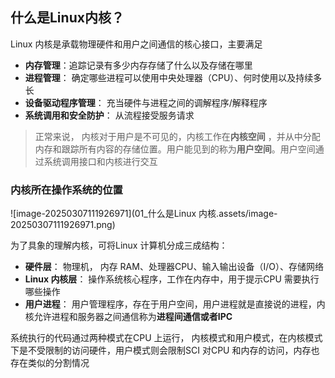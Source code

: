## 什么是Linux内核？

Linux 内核是承载物理硬件和用户之间通信的核心接口，主要满足

- **内存管理**：追踪记录有多少内存存储了什么以及存储在哪里
- **进程管理**： 确定哪些进程可以使用中央处理器（CPU）、何时使用以及持续多长 
- **设备驱动程序管理**： 充当硬件与进程之间的调解程序/解释程序
- **系统调用和安全防护**： 从流程接受服务请求

> 正常来说， 内核对于用户是不可见的，内核工作在**内核空间** ，并从中分配内存和跟踪所有内容的存储位置。用户能见到的称为**用户空间**。用户空间通过系统调用接口和内核进行交互



### 内核所在操作系统的位置

![image-20250307111926971](01_什么是Linux 内核.assets/image-20250307111926971.png)

为了具象的理解内核，可将Linux 计算机分成三成结构：

- **硬件层**： 物理机， 内存 RAM、处理器CPU、输入输出设备（I/O）、存储网络
- **Linux 内核层**： 操作系统核心程序，工作在内存中，用于提示CPU 需要执行哪些操作
- **用户进程**： 用户管理程序，存在于用户空间，用户进程就是直接说的进程，内核允许进程和服务器之间通信称为**进程间通信或者IPC**





系统执行的代码通过两种模式在CPU 上运行， 内核模式和用户模式，在内核模式下是不受限制的访问硬件，用户模式则会限制SCI 对CPU 和内存的访问，内存也存在类似的分割情况